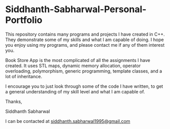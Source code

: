Siddhanth-Sabharwal-Personal-Portfolio
=====================================

This repository contains many programs and projects I have created in C++. They demonstrate some of my skills and what I am capable of doing. I hope you enjoy using my programs, and please contact me if any of them interest you.

Book Store App is the most complicated of all the assignments I have created. It uses STL maps, dynamic memory allocation, operator overloading, polymorphism, generic programming, template classes, and a lot of inheritance. 

I encourage you to just look through some of the code I have written, to get a general understanding of my skill level and what I am capable of.

Thanks,

Siddhanth Sabharwal

I can be contacted at siddhanth.sabharwal1995@gmail.com
